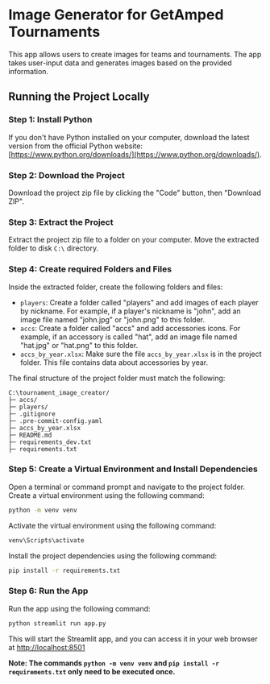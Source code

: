 # Image Generator for GetAmped Tournaments

This app allows users to create images for teams and tournaments. The app takes user-input data and generates images based on the provided information.

## Running the Project Locally

### Step 1: Install Python

If you don't have Python installed on your computer, download the latest version from the official Python website: [https://www.python.org/downloads/](https://www.python.org/downloads/).

### Step 2: Download the Project

Download the project zip file by clicking the "Code" button, then "Download ZIP".

### Step 3: Extract the Project

Extract the project zip file to a folder on your computer. Move the extracted folder to disk `C:\` directory.

### Step 4: Create required Folders and Files

Inside the extracted folder, create the following folders and files:

* `players`: Create a folder called "players" and add images of each player by nickname. For example, if a player's nickname is "john", add an image file named "john.jpg" or "john.png" to this folder.
* `accs`: Create a folder called "accs" and add accessories icons. For example, if an accessory is called "hat", add an image file named "hat.jpg" or "hat.png" to this folder.
* `accs_by_year.xlsx`: Make sure the file `accs_by_year.xlsx` is in the project folder. This file contains data about accessories by year.

The final structure of the project folder must match the following:
```
C:\tournament_image_creator/
├─ accs/
├─ players/
├─ .gitignore
├─ .pre-commit-config.yaml
├─ accs_by_year.xlsx
├─ README.md
├─ requirements_dev.txt
├─ requirements.txt

```

### Step 5: Create a Virtual Environment and Install Dependencies

Open a terminal or command prompt and navigate to the project folder. Create a virtual environment using the following command:

```bash
python -m venv venv
```

Activate the virtual environment using the following command:

```bash
venv\Scripts\activate
```

Install the project dependencies using the following command:

```bash
pip install -r requirements.txt
```

### Step 6: Run the App

Run the app using the following command:

```bash
python streamlit run app.py
```

This will start the Streamlit app, and you can access it in your web browser at [http://localhost:8501](http://localhost:8501/)

**Note: The commands `python -m venv venv` and `pip install -r requirements.txt` only need to be executed once.**
